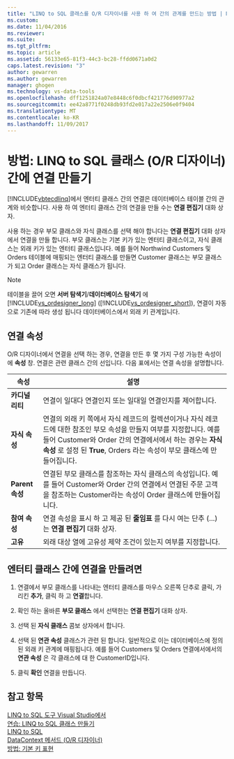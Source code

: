 ```yaml
---
title: "LINQ to SQL 클래스를 O/R 디자이너를 사용 하 여 간의 관계를 만드는 방법 | Microsoft Docs"
ms.custom: 
ms.date: 11/04/2016
ms.reviewer: 
ms.suite: 
ms.tgt_pltfrm: 
ms.topic: article
ms.assetid: 56133e65-81f3-44c3-bc28-ffdd0671a0d2
caps.latest.revision: "3"
author: gewarren
ms.author: gewarren
manager: ghogen
ms.technology: vs-data-tools
ms.openlocfilehash: dff1251824a07e8448c6f0dbcf421776d90977a2
ms.sourcegitcommit: ee42a8771f0248db93fd2e017a22e2506e0f9404
ms.translationtype: MT
ms.contentlocale: ko-KR
ms.lasthandoff: 11/09/2017
---
```

# <a name="how-to-create-an-association-between-linq-to-sql-classes-or-designer"></a>방법: LINQ to SQL 클래스 (O/R 디자이너) 간에 연결 만들기
[!INCLUDE[vbtecdlinq](../data-tools/includes/vbtecdlinq_md.md)]에서 엔터티 클래스 간의 연결은 데이터베이스 테이블 간의 관계와 비슷합니다. 사용 하 여 엔터티 클래스 간의 연결을 만들 수는 **연결 편집기** 대화 상자.  
  
사용 하는 경우 부모 클래스와 자식 클래스를 선택 해야 합니다는 **연결 편집기** 대화 상자에서 연결을 만들 합니다. 부모 클래스는 기본 키가 있는 엔터티 클래스이고, 자식 클래스는 외래 키가 있는 엔터티 클래스입니다. 예를 들어 Northwind Customers 및 Orders 테이블에 매핑되는 엔터티 클래스를 만들면 Customer 클래스는 부모 클래스가 되고 Order 클래스는 자식 클래스가 됩니다.  
  
> [!NOTE]
>  테이블을 끌어 오면 **서버 탐색기**/**데이터베이스 탐색기** 에 [!INCLUDE[vs_ordesigner_long](../data-tools/includes/vs_ordesigner_long_md.md)] ([!INCLUDE[vs_ordesigner_short](../data-tools/includes/vs_ordesigner_short_md.md)]), 연결이 자동으로 기존에 따라 생성 됩니다 데이터베이스에서 외래 키 관계입니다.  

## <a name="association-properties"></a>연결 속성
O/R 디자이너에서 연결을 선택 하는 경우, 연결을 만든 후 몇 가지 구성 가능한 속성이에 **속성** 창. 연결은 관련 클래스 간의 선입니다. 다음 표에서는 연결 속성을 설명합니다.  
  
|속성|설명|  
|--------------|-----------------|  
|**카디널리티**|연결이 일대다 연결인지 또는 일대일 연결인지를 제어합니다.|  
|**자식 속성**|연결의 외래 키 쪽에서 자식 레코드의 컬렉션이거나 자식 레코드에 대한 참조인 부모 속성을 만들지 여부를 지정합니다. 예를 들어 Customer와 Order 간의 연결에서에서 하는 경우는 **자식 속성** 로 설정 된 **True**, Orders 라는 속성이 부모 클래스에 만들어집니다.|  
|**Parent 속성**|연결된 부모 클래스를 참조하는 자식 클래스의 속성입니다. 예를 들어 Customer와 Order 간의 연결에서 연결된 주문 고객을 참조하는 Customer라는 속성이 Order 클래스에 만들어집니다.|  
|**참여 속성**|연결 속성을 표시 하 고 제공 된 **줄임표** 를 다시 여는 단추 (...)는 **연결 편집기** 대화 상자.|  
|**고유**|외래 대상 열에 고유성 제약 조건이 있는지 여부를 지정합니다.|  
  
## <a name="to-create-an-association-between-entity-classes"></a>엔터티 클래스 간에 연결을 만들려면
  
1.  연결에서 부모 클래스를 나타내는 엔터티 클래스를 마우스 오른쪽 단추로 클릭, 가리킨 **추가**, 클릭 하 고 **연결**합니다.  
  
2.  확인 하는 올바른 **부모 클래스** 에서 선택한는 **연결 편집기** 대화 상자.  
  
3.  선택 된 **자식 클래스** 콤보 상자에서 합니다.  
  
4.  선택 된 **연관 속성** 클래스가 관련 된 합니다. 일반적으로 이는 데이터베이스에 정의된 외래 키 관계에 매핑됩니다. 예를 들어 Customers 및 Orders 연결에서에서의 **연관 속성** 은 각 클래스에 대 한 CustomerID입니다.  
  
5.  클릭 **확인** 연결을 만듭니다.  
  
## <a name="see-also"></a>참고 항목
[LINQ to SQL 도구 Visual Studio에서](../data-tools/linq-to-sql-tools-in-visual-studio2.md)   
[연습: LINQ to SQL 클래스 만들기](how-to-create-linq-to-sql-classes-mapped-to-tables-and-views-o-r-designer.md)   
[LINQ to SQL](/dotnet/framework/data/adonet/sql/linq/index)   
[DataContext 메서드 (O/R 디자이너)](../data-tools/datacontext-methods-o-r-designer.md)   
[방법: 기본 키 표현](/dotnet/framework/data/adonet/sql/linq/how-to-represent-primary-keys)